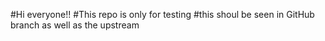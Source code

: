 #Hi everyone!!
#This repo is only for testing
#this shoul be seen in GitHub branch as well as the upstream
